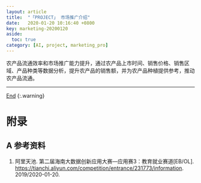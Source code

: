 ```yaml
---
layout: article
title:  "「PROJECT」 市场推广介绍"
date:   2020-01-20 10:16:40 +0800
key: marketing-20200120
aside:
  toc: true
category: [AI, project, marketing_pro]
---
```

<span id='head'></span>  


<!--more-->

农产品流通效率和市场推广能力提升，通过农产品上市时间、销售价格、销售区域、产品种类等数据分析，提升农产品的销售额，并为农产品种植提供参考，推动农产品流通。

-------------------  
[End](#head)
{:.warning}  


# 附录
## A 参考资料
1. 阿里天池. 第二届海南大数据创新应用大赛—应用赛3：教育就业赛道[EB/OL]. <https://tianchi.aliyun.com/competition/entrance/231773/information>. 2019/2020-01-20.    
